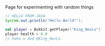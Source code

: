 Page for experimenting with random things

```Java
// HELLO FROM JAVA
System.out.println("Hello World!");
```

```Kotlin
val player = Bukkit.getPlayer("King_NevLo")
player.health = 0.0
// haha u ded @King_NevLo
```
